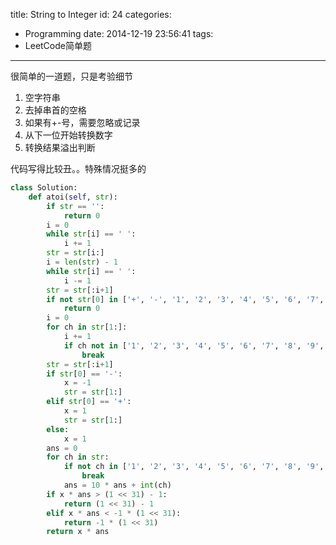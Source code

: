 title: String to Integer
id: 24
categories:
  - Programming
date: 2014-12-19 23:56:41
tags:
 - LeetCode简单题
---

很简单的一道题，只是考验细节

<!--more-->

1. 空字符串
2. 去掉串首的空格
3. 如果有+-号，需要忽略或记录
4. 从下一位开始转换数字
5. 转换结果溢出判断

代码写得比较丑。。特殊情况挺多的

```python
class Solution:
    def atoi(self, str):
        if str == '':
            return 0
        i = 0
        while str[i] == ' ':
            i += 1
        str = str[i:]
        i = len(str) - 1
        while str[i] == ' ':
            i -= 1
        str = str[:i+1]
        if not str[0] in ['+', '-', '1', '2', '3', '4', '5', '6', '7', '8', '9', '0']:
            return 0
        i = 0
        for ch in str[1:]:
            i += 1
            if ch not in ['1', '2', '3', '4', '5', '6', '7', '8', '9', '0']:
                break
        str = str[:i+1]
        if str[0] == '-':
            x = -1
            str = str[1:]
        elif str[0] == '+':
            x = 1
            str = str[1:]
        else:
            x = 1
        ans = 0
        for ch in str:
            if not ch in ['1', '2', '3', '4', '5', '6', '7', '8', '9', '0']:
                break
            ans = 10 * ans + int(ch)
        if x * ans > (1 << 31) - 1:
            return (1 << 31) - 1
        elif x * ans < -1 * (1 << 31):
            return -1 * (1 << 31)
        return x * ans
```